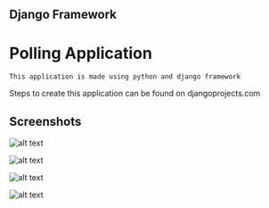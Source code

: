 ## Django Framework

# Polling Application

```
This application is made using python and django framework
```

Steps to create this application can be found on djangoprojects.com

## Screenshots

![alt text](https://github.com/shadesrt/polling-django/blob/master/ss%20(3).png)

![alt text](https://github.com/shadesrt/polling-django/blob/master/ss%20(2).png)

![alt text](https://github.com/shadesrt/polling-django/blob/master/ss%20(1).png)

![alt text](https://github.com/shadesrt/polling-django/blob/master/ss%20(4).png)
